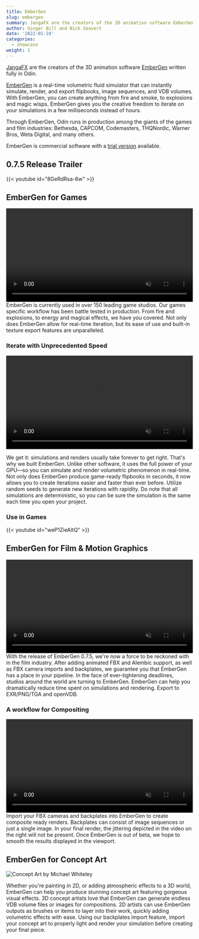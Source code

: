 ```yaml
---
title: EmberGen
slug: embergen
summary: JangaFX are the creators of the 3D animation software EmberGen written fully in Odin. <video width="100%" autoplay loop muted class="showcase-preview"><source src="https://jangafx.com/Q12021Launch/Media_Organized/videos/EmberGen/Film/film-composite.mp4"></video>
author: Ginger Bill and Nick Seavert
date: '2022-01-24'
categories:
  - showcase
weight: 1
---
```


[JangaFX](https://jangafx.com/) are the creators of the 3D animation software [EmberGen](https://jangafx.com/software/embergen/) written fully in Odin.

[EmberGen](https://jangafx.com/software/embergen/) is a real-time volumetric fluid simulator that can instantly simulate, render, and export flipbooks, image sequences, and VDB volumes. With EmberGen, you can create anything from fire and smoke, to explosions and magic wisps. EmberGen gives you the creative freedom to iterate on your simulations in a few milliseconds instead of hours.

Through EmberGen, Odin runs in production among the giants of the games and film industries: Bethesda, CAPCOM, Codemasters, THQNordic, Warner Bros, Weta Digital, and many others.

EmberGen is commercial software with a [trial version](https://jangafx.com/software/embergen/download/) available.
<div class="clearfix"></div>


## 0.7.5 Release Trailer

{{< youtube id="8GeRdRsa-6w" >}}


## EmberGen for Games

<video width="100%" autoplay loop muted class="showcase-left"><source src="https://jangafx.com/Q12021Launch/Media_Organized/videos/EmberGen/Games/theascent.mp4"></video>
EmberGen is currently used in over 150 leading game studios. Our games specific workflow has been battle tested in production. From fire and explosions, to energy and magical effects, we have you covered. Not only does EmberGen allow for real-time iteration, but its ease of use and built-in texture export features are unparalleled.

<div class="pt-1 clearfix"></div>

### Iterate with Unprecedented Speed

<video width="100%" autoplay loop muted class="showcase-right"><source src="https://jangafx.com/Q12021Launch/Media_Organized/videos/EmberGen/Games/embergen-iterations.mp4"></video>

We get it: simulations and renders usually take forever to get right. That's why we built EmberGen. Unlike other software, it uses the full power of your GPU—so you can simulate and render volumetric phenomenon in real-time. Not only does EmberGen produce game-ready flipbooks in seconds, it now allows you to create iterations easier and faster than ever before. Utilize random seeds to generate new iterations with rapidity. Do note that all simulations are deterministic, so you can be sure the simulation is the same each time you open your project.

<div class="clearfix"></div>


### Use in Games

{{< youtube id="weP1ZieAltQ" >}}

## EmberGen for Film & Motion Graphics

<video width="100%" autoplay loop muted class="showcase-right"><source src="https://jangafx.com/Q12021Launch/Media_Organized/videos/EmberGen/Film/wargaming-01.mp4"></video>
With the release of EmberGen 0.7.5, we're now a force to be reckoned with in the film industry. After adding animated FBX and Alembic support, as well as FBX camera imports and backplates, we guarantee you that EmberGen has a place in your pipeline. In the face of ever-tightening deadlines, studios around the world are turning to EmberGen. EmberGen can help you dramatically reduce time spent on simulations and rendering. Export to EXR/PNG/TGA and openVDB.

<div class="clearfix"></div>

### A workflow for Compositing


<video width="100%" autoplay loop muted class="showcase-left"><source src="https://jangafx.com/Q12021Launch/Media_Organized/videos/EmberGen/Film/film-composite.mp4"></video>
Import your FBX cameras and backplates into EmberGen to create composite ready renders. Backplates can consist of image sequences or just a single image. In your final render, the jittering depicted in the video on the right will not be present. Once EmberGen is out of beta, we hope to smooth the results displayed in the viewport.

<div class="clearfix"></div>


## EmberGen for Concept Art

<img src="https://jangafx.com/Q12021Launch/Media_Organized/images/Products/EmberGen/michael-whiteley-depotscene-1-side.jpg" alt="Concept Art by Michael Whiteley" class="showcase-right">

Whether you're painting in 2D, or adding atmospheric effects to a 3D world, EmberGen can help you produce stunning concept art featuring gorgeous visual effects. 3D concept artists love that EmberGen can generate endless VDB volume files or images for compositions. 2D artists can use EmberGen outputs as brushes or items to layer into their work, quickly adding volumetric effects with ease. Using our backplates import feature, import your concept art to properly light and render your simulation before creating your final piece.

<div class="clearfix"></div>

